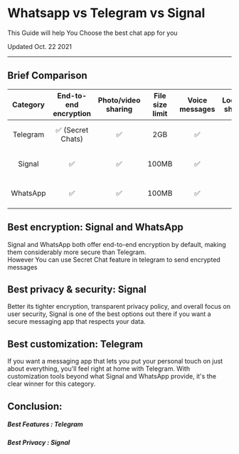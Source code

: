 # Whatsapp vs Telegram vs Signal

This Guide will help You Choose the best chat app for you

Updated Oct. 22 2021

---

## Brief Comparison

| **Category** | **End-to-end encryption** | **Photo/video sharing** | **File size limit** | **Voice messages** | **Location sharing** | **Customizable stickers** | **Bot support** | **Group chats** | **Group chat size** | **Username mentions** | **Message replies** | **Voice calls** | **Video calls** | **Stories** | **Web access** | **Availability**          |
|:------------:|:-------------------------:|:-----------------------:|:-------------------:|:------------------:|:--------------------:|:-------------------------:|:---------------:|:---------------:|:-------------------:|:---------------------:|:-------------------:|:---------------:|:---------------:|:-----------:|:--------------:|:-------------------------:|
| Telegram     | ✅ (Secret Chats)          | ✅                       | 2GB                 | ✅                  | ✅                    | ✅                         | ✅               | ✅               | 200,000             | ✅                     | ✅                   | ✅               | ✅               | ❌           | ✅              | Android IOS Win Mac Linux |
| Signal       | ✅                         | ✅                       | 100MB               | ✅                  | ❌                    | ✅                         | ❌               | ✅               | 1,000               | ✅                     | ✅                   | ✅               | ✅               | ❌           | ❌              | Android IOS Win Mac Linux |
| WhatsApp     | ✅                         | ✅                       | 100MB               | ✅                  | ✅                    | ✅                         | ❌               | ✅               | 256                 | ✅                     | ✅                   | ✅               | ✅               | ✅           | ✅              | Android IOS Win Mac Linux |


## Best encryption: Signal and WhatsApp

Signal and WhatsApp both offer end-to-end encryption by default, making them considerably more secure than Telegram.  
However You can use Secret Chat feature in telegram to send encrypted messages

## Best privacy & security: Signal

Better its tighter encryption, transparent privacy policy, and overall focus on user security, Signal is one of the best options out there if you want a secure messaging app that respects your data.

## Best customization: Telegram

If you want a messaging app that lets you put your personal touch on just about everything, you'll feel right at home with Telegram. With customization tools beyond what Signal and WhatsApp provide, it's the clear winner for this category.

## Conclusion:

##### **Best Features** : Telegram

##### **Best Privacy** : Signal